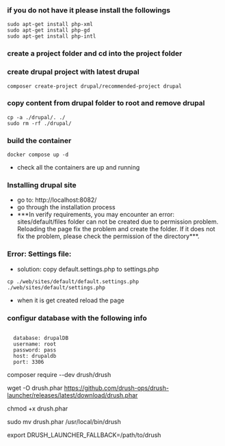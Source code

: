 ### if you do not have it please install the followings

```
sudo apt-get install php-xml
sudo apt-get install php-gd
sudo apt-get install php-intl
```

### create a project folder and cd into the project folder

### create drupal project with latest drupal

```
composer create-project drupal/recommended-project drupal
```

### copy content from drupal folder to root and remove drupal

```
cp -a ./drupal/. ./
sudo rm -rf ./drupal/
```

### build the container

```
docker compose up -d
```

- check all the containers are up and running

### Installing drupal site

- go to: http://localhost:8082/
- go through the installation process
- \*\*\*In verify requirements, you may encounter an error: sites/default/files folder can not be created due to permission problem. Reloading the page fix the problem and create the folder. If it does not fix the problem, please check the permission of the directory\*\*\*.

### Error: Settings file:

- solution: copy default.settings.php to settings.php

```
cp ./web/sites/default/default.settings.php ./web/sites/default/settings.php
```

- when it is get created reload the page

### configur database with the following info

```

  database: drupalDB
  username: root
  password: pass
  host: drupaldb
  port: 3306

```

composer require --dev drush/drush

wget -O drush.phar https://github.com/drush-ops/drush-launcher/releases/latest/download/drush.phar

chmod +x drush.phar

sudo mv drush.phar /usr/local/bin/drush

export DRUSH_LAUNCHER_FALLBACK=/path/to/drush
